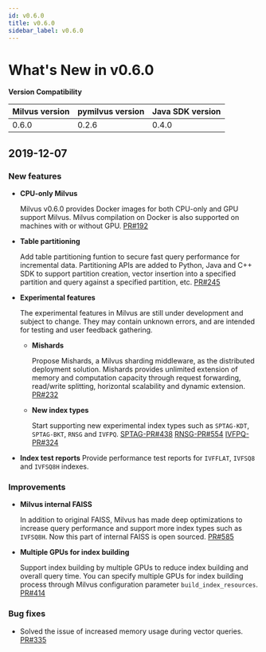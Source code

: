 ```yaml
---
id: v0.6.0
title: v0.6.0
sidebar_label: v0.6.0
---
```


# What's New in v0.6.0

**Version Compatibility**

| Milvus version | pymilvus version | Java SDK version |
| ---------------| -----------------|------------------|
| 0.6.0          | 0.2.6            | 0.4.0            |

## 2019-12-07

### New features

- **CPU-only Milvus**

  Milvus v0.6.0 provides Docker images for both CPU-only and GPU support Milvus. Milvus compilation on Docker is also supported on machines with or without GPU. [PR#192](https://github.com/milvus-io/milvus/pull/192)

- **Table partitioning**
  
  Add table partitioning funtion to secure fast query performance for incremental data. Partitioning APIs are added to Python, Java and C++ SDK to support partition creation, vector insertion into a specified partition and query against a specified partition, etc. [PR#245](https://github.com/milvus-io/milvus/pull/245)
  
- **Experimental features** 

  The experimental features in Milvus are still under development and subject to change. They may contain unknown errors, and are intended for testing and user feedback gathering.

  - **Mishards**
  
    Propose Mishards, a Milvus sharding middleware, as the distributed deployment solution. Mishards provides unlimited extension of memory and computation capacity through request forwarding, read/write splitting, horizontal scalability and dynamic extension. [PR#232](https://github.com/milvus-io/milvus/pull/232)
  
  - **New index types**

    Start supporting new experimental index types such as `SPTAG-KDT`, `SPTAG-BKT`, `RNSG` and `IVFPQ`. [SPTAG-PR#438](https://github.com/milvus-io/milvus/pull/438) [RNSG-PR#554](https://github.com/milvus-io/milvus/pull/554) [IVFPQ-PR#324](https://github.com/milvus-io/milvus/pull/324) 

- **Index test reports**
  Provide performance test reports for `IVFFLAT`, `IVFSQ8` and `IVFSQ8H` indexes. 
  
### Improvements
  
- **Milvus internal FAISS**

  In addition to original FAISS, Milvus has made deep optimizations to increase query performance and support more index types such as `IVFSQ8H`. Now this part of internal FAISS is open sourced. [PR#585](https://github.com/milvus-io/milvus/pull/585)
  
- **Multiple GPUs for index building**
 
  Support index building by multiple GPUs to reduce index building and overall query time. You can specify multiple GPUs for index building process through Milvus configuration parameter `build_index_resources`. [PR#414](https://github.com/milvus-io/milvus/pull/414)
  
### Bug fixes

- Solved the issue of increased memory usage during vector queries. [PR#335](https://github.com/milvus-io/milvus/pull/335)



  
